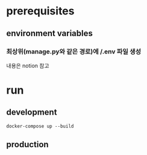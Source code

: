 # prerequisites

## environment variables

### 최상위(manage.py와 같은 경로)에 /.env 파일 생성

내용은 notion 참고

# run

## development

```
docker-compose up --build
```
## production
